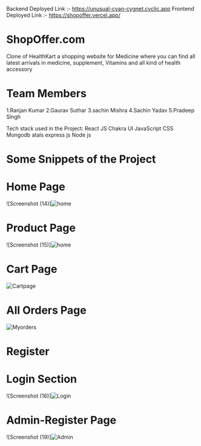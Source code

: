 

Backend Deployed Link :- https://unusual-cyan-cygnet.cyclic.app
Frontend Deployed Link :- https://shopoffer.vercel.app/



# ShopOffer.com

Clone of HealthKart a shopping website for Medicine where you can find all latest arrivals in medicine, supplement, Vitamins and all kind of health accessory


# Team Members
1.Ranjan Kumar
2.Gaurav Suthar
3.sachin Mishra
4.Sachin Yadav
5.Pradeep Singh

Tech stack used in the Project:
React JS
Chakra UI
JavaScript
CSS
Mongodb atals
express js
Node js



# Some Snippets of the Project

# Home Page
![Screenshot (14)]![home](https://user-images.githubusercontent.com/107936455/221484768-f6980371-1a42-4a9a-8f4c-55cdcb09d9eb.png)

# Product Page
![Screenshot (15)]![home](https://user-images.githubusercontent.com/107936455/221484848-023b4bcc-c234-4966-88ea-31b2ca306858.png)

# Cart Page
![Cartpage](https://user-images.githubusercontent.com/107936455/221485073-a43f8109-65c2-4b2a-891c-8f376997c1a6.png)

# All Orders Page
![Myorders](https://user-images.githubusercontent.com/107936455/221485151-3e2a38ef-9b5e-4940-8584-f32f2e6fe980.png)

# Register 


# Login Section
![Screenshot (16)]![Login](https://user-images.githubusercontent.com/107936455/221484904-47a712fc-e7bb-4938-b11a-38d2af23137d.png)

# Admin-Register Page
![Screenshot (19)]![Admin](https://user-images.githubusercontent.com/107936455/221484995-fafd3685-da39-449f-9416-8a5eb872957a.png)



